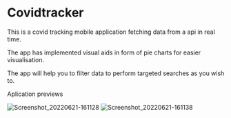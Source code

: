 # Covidtracker
This is a covid tracking mobile application fetching data from a api in real time.

The app has implemented visual aids in form of pie charts  for easier visualisation.

The app will help you to filter data to perform targeted searches as you wish to.


Aplication previews

![Screenshot_20220621-161128](https://user-images.githubusercontent.com/78819932/174809712-f01ac92a-dee3-4ad2-a5cb-9f93c2065eed.png)
![Screenshot_20220621-161138](https://user-images.githubusercontent.com/78819932/174811997-d58957d3-4b20-48e8-bfeb-ab4cfdcec299.png)

